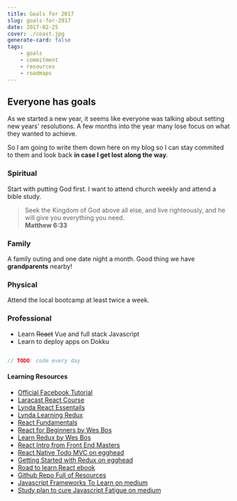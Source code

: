 ```yaml
---
title: Goals for 2017
slug: goals-for-2017
date: 2017-02-25
cover: ./coast.jpg
generate-card: false
tags:
    - goals
    - commitment
    - resources
    - roadmaps
---
```


## Everyone has goals

As we started  a new year, it seems like everyone was talking about setting new years' resolutions. A few months into the year many lose focus on what they wanted to achieve.

So I am going to write them down here on my blog so I can stay commited to them and look back __in case I get lost along the way__.

### Spiritual

Start with putting God first. I want to attend church weekly and attend a bible study.

> Seek the Kingdom of God above all else, and live righteously, and he will give you everything you need. <br>
> **Matthew 6:33**

### Family

A family outing and one date night a month. Good thing we have **grandparents** nearby!

### Physical

Attend the local bootcamp at least twice a week.

### Professional

* Learn ~~React~~ Vue and full stack Javascript
* Learn to deploy apps on Dokku

```js

// TODO: code every day

```

#### Learning Resources
* [Official Facebook Tutorial][fb-tut]
* [Laracast React Course][laracast]
* [Lynda React Essentails][lynda-react]
* [Lynda Learning Redux][lynda-redux]
* [React Fundamentals][react-fundamentals]
* [React for Beginners by Wes Bos][wesbos-react]
* [Learn Redux by Wes Bos][wesbos-redux]
* [React Intro from Front End Masters][frontend-masters]
* [React Native Todo MVC on egghead][react-native-egghead]
* [Getting Started with Redux on egghead][redux-egghead]
* [Road to learn React ebook][react-ebook]
* [Github Repo Full of Resources][awesome-react]
* [Javascript Frameworks To Learn on medium][js-medium]
* [Study plan to cure Javascript Fatigue on medium][js-fatigue]

[fb-tut]: https://facebook.github.io/react/tutorial/tutorial.html
[laracast]: https://laracasts.com/series/do-you-react
[lynda-react]: https://www.lynda.com/React-js-tutorials/React-js-Essential-Training/496905-2.html
[lynda-redux]: https://www.lynda.com/React-js-tutorials/Learning-Redux/540345-2.html
[wesbos-react]: https://reactforbeginners.com/
[wesbos-redux]: https://learnredux.com/
[frontend-masters]: https://frontendmasters.com/courses/react-intro/
[react-fundamentals]: https://online.reacttraining.com/p/reactjsfundamentals
[react-ebook]: https://www.robinwieruch.de/the-road-to-learn-react/
[awesome-react]: https://github.com/enaqx/awesome-react
[react-native-egghead]: https://egghead.io/courses/build-a-react-native-todomvc-application
[redux-egghead]: https://egghead.io/courses/getting-started-with-redux
[js-medium]: https://medium.com/javascript-scene/top-javascript-frameworks-topics-to-learn-in-2017-700a397b711#.gsuwqiv2c
[js-fatigue]: https://medium.freecodecamp.com/a-study-plan-to-cure-javascript-fatigue-8ad3a54f2eb1#.qi2xbx1gn